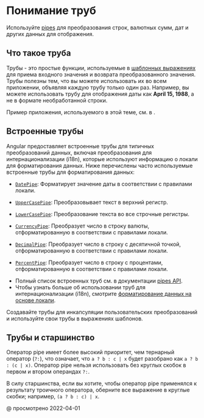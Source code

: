 # Понимание труб

Используйте [pipes](guide/glossary#pipe 'Определение трубы') для преобразования строк, валютных сумм, дат и других данных для отображения.

## Что такое труба

Трубы - это простые функции, используемые в [шаблонных выражениях](/guide/glossary#template-expression 'Определение шаблонного выражения') для приема входного значения и возврата преобразованного значения. Трубы полезны тем, что вы можете использовать их во всем приложении, объявляя каждую трубу только один раз. Например, вы можете использовать трубу для отображения даты как **April 15, 1988**, а не в формате необработанной строки.

<div class="alert is-helpful">

Пример приложения, используемого в этой теме, см. в <live-example name="pipes"></live-example>.

</div>

## Встроенные трубы

Angular предоставляет встроенные трубы для типичных преобразований данных, включая преобразования для интернационализации (i18n), которые используют информацию о локали для форматирования данных. Ниже перечислены часто используемые встроенные трубы для форматирования данных:

-   [`DatePipe`](api/common/DatePipe): Форматирует значение даты в соответствии с правилами локали.

-   [`UpperCasePipe`](api/common/UpperCasePipe): Преобразовывает текст в верхний регистр.

-   [`LowerCasePipe`](api/common/LowerCasePipe): Преобразование текста во все строчные регистры.

-   [`CurrencyPipe`](api/common/CurrencyPipe): Преобразует число в строку валюты, отформатированную в соответствии с правилами локали.

-   [`DecimalPipe`](/api/common/DecimalPipe): Преобразует число в строку с десятичной точкой, отформатированную в соответствии с правилами локали.

-   [`PercentPipe`](api/common/PercentPipe): Преобразует число в строку с процентами, отформатированную в соответствии с правилами локали.

<div class="alert is-helpful">

-   Полный список встроенных труб см. в документации [pipes API](/api/common#pipes 'Pipes API reference summary').
-   Чтобы узнать больше об использовании труб для интернационализации (i18n), смотрите [форматирование данных на основе локали][aioguidei18ncommonformatdatalocale].

</div>

Создавайте трубы для инкапсуляции пользовательских преобразований и используйте свои трубы в выражениях шаблонов.

## Трубы и старшинство

Оператор pipe имеет более высокий приоритет, чем тернарный оператор (`?:`), что означает, что `a ? b : c | x` будет разобрано как `a ? b : (c | x)`. Оператор pipe нельзя использовать без круглых скобок в первом и втором операндах `?:`.

В силу старшинства, если вы хотите, чтобы оператор pipe применялся к результату троичного оператора, оберните все выражение в круглые скобки; например, `(a ? b : c) | x`.

<code-example path="pipes/src/app/precedence.component.html" region="precedence" header="src/app/precedence.component.html"></code-example>

<!-- links -->

[aioguidei18ncommonformatdatalocale]: guide/i18n-common-format-data-locale 'Format data based on locale | Angular'

<!-- end links -->

@ просмотрено 2022-04-01
